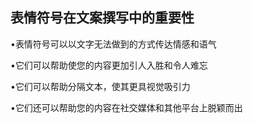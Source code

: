 ## 表情符号在文案撰写中的重要性

•表情符号可以以文字无法做到的方式传达情感和语气

•它们可以帮助使您的内容更加引人入胜和令人难忘

•它们可以帮助分隔文本，使其更具视觉吸引力

•它们还可以帮助您的内容在社交媒体和其他平台上脱颖而出
